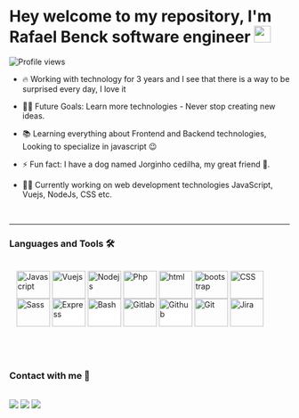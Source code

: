 <h1 align="left">Hey welcome to my repository, I'm Rafael Benck software engineer <img src="https://raw.githubusercontent.com/kaueMarques/kaueMarques/master/hi.gif" height="30px"></h1>
<p align="left"> <img src="https://komarev.com/ghpvc/?username=rafaelbenck&color='white'" alt="Profile views" /> </p>

- 🔥 Working with technology for 3 years and I see that there is a way to be surprised every day, I love it

- 💪🏼 Future Goals: Learn more technologies - Never stop creating new ideas.

- 📚 Learning everything about Frontend and Backend technologies, Looking to specialize in javascript 😉

- ⚡ Fun fact: I have a dog named Jorginho cedilha, my great friend 🐶.

- 👨‍💻 Currently working on web development technologies JavaScript, Vuejs, NodeJs, CSS etc.

<br>

---

### Languages and Tools 🛠

<div style="display: inline_block; margin:13px;"><br>

<img align="center" alt="Javascript" height="50" width="60" src="https://cdn.jsdelivr.net/gh/devicons/devicon/icons/javascript/javascript-original.svg">
<img align="center" alt="Vuejs" height="50" width="60" src="https://cdn.jsdelivr.net/gh/devicons/devicon/icons/vuejs/vuejs-original-wordmark.svg">
<img align="center" alt="Nodejs" height="50" width="60" src="https://cdn.jsdelivr.net/gh/devicons/devicon/icons/nodejs/nodejs-plain-wordmark.svg">
<img align="center" alt="Php" height="50" width="60" src="https://cdn.jsdelivr.net/gh/devicons/devicon/icons/php/php-plain.svg">        
<img align="center" alt="html" height="50" width="60" src="https://cdn.jsdelivr.net/gh/devicons/devicon/icons/html5/html5-plain-wordmark.svg">
<img align="center" alt="bootstrap" height="50" width="60" src="https://cdn.jsdelivr.net/gh/devicons/devicon/icons/bootstrap/bootstrap-plain-wordmark.svg">
<img align="center" alt="CSS" height="50" width="60" src="https://cdn.jsdelivr.net/gh/devicons/devicon/icons/css3/css3-plain-wordmark.svg">
<img align="center" alt="Sass" height="50" width="60" src="https://cdn.jsdelivr.net/gh/devicons/devicon/icons/sass/sass-original.svg">
<img align="center" alt="Express" height="50" width="60" src="https://cdn.jsdelivr.net/gh/devicons/devicon/icons/express/express-original-wordmark.svg" style="background-color:#fff">
<img align="center" alt="Bash" height="50" width="60" src="https://cdn.jsdelivr.net/gh/devicons/devicon/icons/bash/bash-original.svg" style="background-color:#fff">
<img align="center" alt="Gitlab" height="50" width="60" src="https://cdn.jsdelivr.net/gh/devicons/devicon/icons/gitlab/gitlab-original.svg">
<img align="center" alt="Github" height="50" width="60" src="(https://cdn.jsdelivr.net/gh/devicons/devicon/icons/github/github-original.svg" style="background-color:#fff">
<img align="center" alt="Git" height="50" width="60" src="https://cdn.jsdelivr.net/gh/devicons/devicon/icons/git/git-original.svg">
<img align="center" alt="Jira" height="50" width="60" src="https://cdn.jsdelivr.net/gh/devicons/devicon/icons/jira/jira-original-wordmark.svg">

</div>

## <br/>

### Contact with me 📝

<br>
<div> 
  <!-- <a href="" target="_blank"><img src="https://img.shields.io/badge/YouTube-FF0000?style=for-the-badge&logo=youtube&logoColor=white" target="_blank"></a> -->
  <a href="https://instagram.com/benckrafael" target="_blank"><img src="https://img.shields.io/badge/-Instagram-%23E4405F?style=for-the-badge&logo=instagram&logoColor=white" target="_blank"></a>
  <a href = "mailto:rafaelbenckc@gmail.com"><img src="https://img.shields.io/badge/-Gmail-%23333?style=for-the-badge&logo=gmail&logoColor=white" target="_blank"></a>
  <a href="https://www.linkedin.com/in/rafaelbenck" target="_blank"><img src="https://img.shields.io/badge/-LinkedIn-%230077B5?style=for-the-badge&logo=linkedin&logoColor=white" target="_blank"></a> 
  
</div>

<br />
